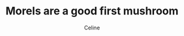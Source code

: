 ---
title: Morels are a good first mushroom
author: Celine
layout: multipage
order: celine
chapter: '014'
links:
  - text: Next
    to: '/pieces/celine/015'
season: fall
post-count: 502
rank: Veteran
---